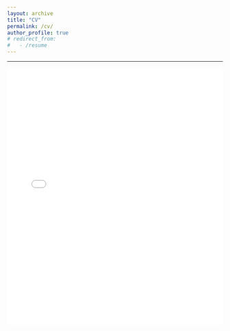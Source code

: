 ```yaml
---
layout: archive
title: "CV"
permalink: /cv/
author_profile: true
# redirect_from:
#   - /resume
---
```


<!-- {% include base_path %} -->

------  
<embed src="files/Rongze CAI-CV.pdf" width="100%" height="600px"/>

